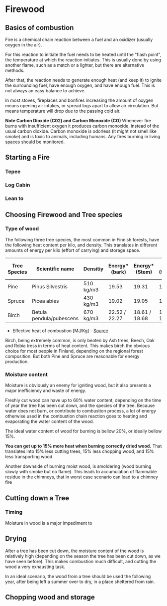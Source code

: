 
# Firewood

## Basics of combustion
Fire is a chemical chain reaction between a fuel and an oxidizer (usually
oxygen in the air).

For this reaction to initiate the fuel needs to be heated until the "flash point",
the temperature at which the reaction initiates. This is usually done by using
another flame, such as a match or a lighter, but there are alternative methods.

After that, the reaction needs to generate enough heat (and keep it) to ignite
the surrounding fuel, have enough oxygen, and have enough fuel. This is
not always an easy balance to achieve.

In most stoves, fireplaces and bonfires increasing the amount of oxygen means
opening air intakes, or spread logs apart to allow air circulation. But means
temperature will drop due to the passing cold air.  

**Note Carbon Dioxide (C02) and Carbon Monoxide (CO)**
Whenever fire burns with insufficient oxygen it produces carbon monoxide,
instead of the usual carbon dioxide. Carbon monoxide is odorless (it might
not smell like smoke) and is toxic to animals, including humans.
Any fires burning in living spaces should be monitored.


## Starting a Fire

### Tepee

### Log Cabin

### Lean to


## Choosing Firewood and Tree species

### Type of wood
The following three tree species, the most common in Finnish forests,
have the following heat content per kilo, and density. This translates in different
amounts of energy per kilo (effort of carrying) and storage space.

| Tree Species  | Scientific name          | Densitiy  | Energy* (bark)  | Energy* (Stem) | Energy* (Stem+Bark) |  MJ/ m3 stacked wood |
| ------------- | ------------------------ | --------- | --------------- | -------------- | ------------------- | -------------------- |
| Pine          | Pinus Silvestris         | 510 kg/m3 |     19.53       |    19.31       |        19.33        |     4896 – 5652      |
| Spruce        | Picea abies              | 430 kg/m3 |     19.02       |    19.05       |        19.02        |     4680 – 4752      |
| Birch         | Betula pendula/pubescens | 670 kg/m3 |  22.52 / 22.27  | 18.61 / 18.68  |    19.15 / 19.19    |     6120 – 6516      |

* Effective heat of combustion  [MJ/Kg] - [Source](http://www.woodenergy.ie/woodasafuel/listandvaluesofwoodfuelparameters-part2/)

Birch, being extremely common, is only beaten by Ash trees, Beech, Oak and Robia tress
in terms of heat content. This makes birch the obvious choice for most people
in Finland, depending on the regional forest composition. But both Pine and Spruce
are reasonable for energy production.

### Moisture content
Moisture is obviously an enemy for igniting wood, but it also presents a major
inefficiency and waste of energy.

Freshly cut wood can have up to 60% water content, depending on the time of year the
tree has been cut down, and the species of the tree. Because water does not
burn, or contribute to combustion process, a lot of energy otherwise used in the
combustion chain reaction goes to heating and evaporating the water content of
the wood.

The ideal water content of wood for burning is bellow 20%, or ideally bellow
15%.

**You can get up to 15% more heat when burning correctly dried wood.**
That translates into 15% less cutting trees, 15% less chopping wood, and 15%
less transporting wood.


Another downside of burning moist wood, is smoldering (wood burning slowly
with smoke but no flame). This leads to accumulation of flammable residue in
the chimneys, that in worst case scenario can lead to a chimney fire


## Cutting down a Tree

### Timing
Moisture in wood is a major impediment to


## Drying
After a tree has been cut down, the moisture content of the wood is relatively
high (depending on the season the tree has been cut down, as we have seen before).
This makes combustion much difficult, and cutting the wood a very exhausting task.

In an ideal scenario, the wood from a tree should be used the following year,
after being left a summer over to dry, in a place sheltered from rain.




## Chopping wood and storage
